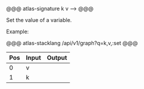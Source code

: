 @@@ atlas-signature
k v
-->
<NA>
@@@

Set the value of a variable.

Example:

@@@ atlas-stacklang
/api/v1/graph?q=k,v,:set
@@@

<table><thead><th>Pos</th><th>Input</th><th>Output</th></thead><tbody><tr>
<td>0</td>
<td>v</td>
<td></td>
</tr><tr>
<td>1</td>
<td>k</td>
<td></td>
</tr></tbody></table>
